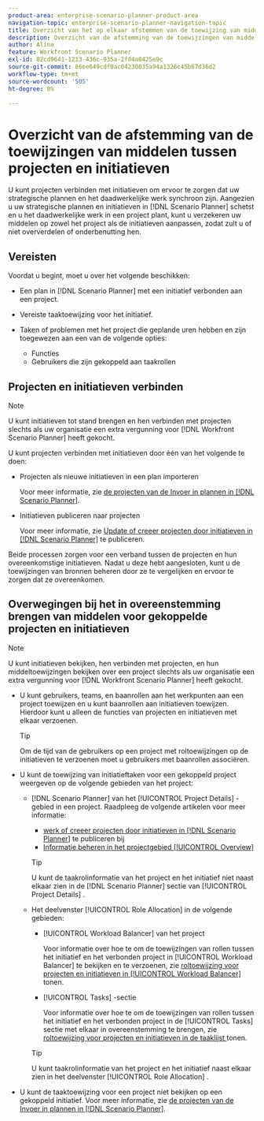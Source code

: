 ```yaml
---
product-area: enterprise-scenario-planner-product-area
navigation-topic: enterprise-scenario-planner-navigation-topic
title: Overzicht van het op elkaar afstemmen van de toewijzing van middelen tussen projecten en initiatieven
description: Overzicht van de afstemming van de toewijzingen van middelen tussen projecten en initiatieven
author: Alina
feature: Workfront Scenario Planner
exl-id: 82cd9641-1213-436c-935a-2f04a0425e9c
source-git-commit: 86ee649cdf0ac04230035a94a1326c45b67d36d2
workflow-type: tm+mt
source-wordcount: '505'
ht-degree: 0%

---
```


# Overzicht van de afstemming van de toewijzingen van middelen tussen projecten en initiatieven

<!--
<p data-mc-conditions="QuicksilverOrClassic.Draft mode">(NOTE: two more articles were added to split content from here according to where the reconciling can happen) </p>
-->

U kunt projecten verbinden met initiatieven om ervoor te zorgen dat uw strategische plannen en het daadwerkelijke werk synchroon zijn. Aangezien u uw strategische plannen en initiatieven in [!DNL Scenario Planner] schetst en u het daadwerkelijke werk in een project plant, kunt u verzekeren uw middelen op zowel het project als de initiatieven aanpassen, zodat zult u of niet oververdelen of onderbenutting hen.

## Vereisten

Voordat u begint, moet u over het volgende beschikken:

* Een plan in [!DNL Scenario Planner] met een initiatief verbonden aan een project.
* Vereiste taaktoewijzing voor het initiatief.
* Taken of problemen met het project die geplande uren hebben en zijn toegewezen aan een van de volgende opties:

   * Functies
   * Gebruikers die zijn gekoppeld aan taakrollen

## Projecten en initiatieven verbinden

>[!NOTE]
>
>U kunt initiatieven tot stand brengen en hen verbinden met projecten slechts als uw organisatie een extra vergunning voor [!DNL Workfront Scenario Planner] heeft gekocht.

U kunt projecten verbinden met initiatieven door één van het volgende te doen:

* Projecten als nieuwe initiatieven in een plan importeren

  Voor meer informatie, zie [ de projecten van de Invoer in plannen in  [!DNL Scenario Planner]](../scenario-planner/import-projects-to-plans.md).

* Initiatieven publiceren naar projecten

  Voor meer informatie, zie [ Update of creeer projecten door initiatieven in  [!DNL Scenario Planner]](../scenario-planner/publish-scenarios-update-projects.md) te publiceren.

Beide processen zorgen voor een verband tussen de projecten en hun overeenkomstige initiatieven. Nadat u deze hebt aangesloten, kunt u de toewijzingen van bronnen beheren door ze te vergelijken en ervoor te zorgen dat ze overeenkomen.

## Overwegingen bij het in overeenstemming brengen van middelen voor gekoppelde projecten en initiatieven

>[!NOTE]
>
>U kunt initiatieven bekijken, hen verbinden met projecten, en hun middeltoewijzingen bekijken over een project slechts als uw organisatie een extra vergunning voor [!DNL Workfront Scenario Planner] heeft gekocht.

* U kunt gebruikers, teams, en baanrollen aan het werkpunten aan een project toewijzen en u kunt baanrollen aan initiatieven toewijzen. Hierdoor kunt u alleen de functies van projecten en initiatieven met elkaar verzoenen.

  >[!TIP]
  >
  >Om de tijd van de gebruikers op een project met roltoewijzingen op de initiatieven te verzoenen moet u gebruikers met baanrollen associëren.

* U kunt de toewijzing van initiatieftaken voor een gekoppeld project weergeven op de volgende gebieden van het project:

   * [!DNL Scenario Planner] van het [!UICONTROL Project Details] -gebied in een project. Raadpleeg de volgende artikelen voor meer informatie:

      * [ werk of creeer projecten door initiatieven in  [!DNL Scenario Planner]](../scenario-planner/publish-scenarios-update-projects.md) te publiceren bij
      * [Informatie beheren in het projectgebied [!UICONTROL Overview]](../manage-work/projects/manage-projects/understand-project-overview-area.md)

     >[!TIP]
     >
     >U kunt de taakrolinformatie van het project en het initiatief niet naast elkaar zien in de [!DNL Scenario Planner] sectie van [!UICONTROL Project Details] .

   * Het deelvenster [!UICONTROL Role Allocation] in de volgende gebieden:

      * [!UICONTROL Workload Balancer] van het project

        Voor informatie over hoe te om de toewijzingen van rollen tussen het initiatief en het verbonden project in [!UICONTROL Workload Balancer] te bekijken en te verzoenen, zie [ roltoewijzing voor projecten en initiatieven in [!UICONTROL Workload Balancer]](../scenario-planner/show-role-allocation-workload-balancer.md) tonen.

      * [!UICONTROL Tasks] -sectie

        Voor informatie over hoe te om de toewijzingen van rollen tussen het initiatief en het verbonden project in de [!UICONTROL Tasks] sectie met elkaar in overeenstemming te brengen, zie [ roltoewijzing voor projecten en initiatieven in de taaklijst ](../scenario-planner/show-role-allocation-task-list-nwe.md) tonen.

     >[!TIP]
     >
     >U kunt taakrolinformatie van het project en het initiatief naast elkaar zien in het deelvenster [!UICONTROL Role Allocation] .

* U kunt de taaktoewijzing voor een project niet bekijken op een gekoppeld initiatief. Voor meer informatie, zie [ de projecten van de Invoer in plannen in  [!DNL Scenario Planner]](../scenario-planner/import-projects-to-plans.md).

  <!--
  <MadCap:conditionalText data-mc-conditions="QuicksilverOrClassic.Draft mode">
  (NOTE: this might change - project job role visibility into initiative)
  </MadCap:conditionalText>
  -->
